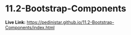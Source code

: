 # 11.2-Bootstrap-Components

<b>Live Link:</b> https://pedinistar.github.io/11.2-Bootstrap-Components/index.html
